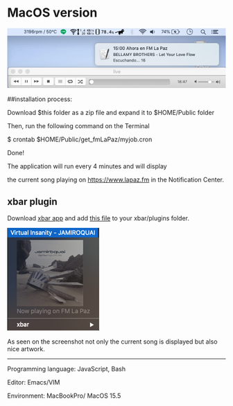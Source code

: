 # MacOS version

![Notification](now_fmLaPaz.png)

##installation process:

Download $this folder as a zip file and expand it to $HOME/Public folder

Then, run the following command on the Terminal

$ crontab $HOME/Public/get_fmLaPaz/myjob.cron

Done! 

The application will run every 4 minutes and will display 

the current song playing on https://www.lapaz.fm in the Notification Center.

## xbar plugin
Download [xbar app](https://github.com/matryer/xbar-plugins) and add [this file](https://raw.githubusercontent.com/ndlopez/fmLaPazNow/main/notif_plugin/getFmLaPaz.4m.sh) to your xbar/plugins folder.

![plugin](fmLaPaz_plugin_prev.png)

As seen on the screenshot not only the current song is displayed but also nice artwork.
 
-------

Programming language: JavaScript, Bash

Editor: Emacs/VIM

Environment: MacBookPro/ MacOS 15.5
